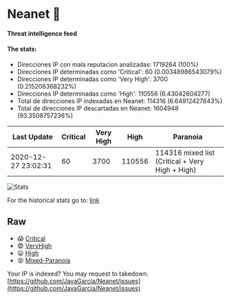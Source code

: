 # Neanet :hocho:
#### Threat intelligence feed
#### The stats:

- Direcciones IP con mala reputacion analizadas: 1719264 (100%)
- Direcciones IP determinadas como 'Critical':  60 (0.00348986543079%)
- Direcciones IP determinadas como 'Very High':  3700 (0.215208368232%)
- Direcciones IP determinadas como 'High':  110556 (6.43042604277)
- Total de direcciones IP indexadas en Neanet:  114316 (6.64912427643%)
- Total de direcciones IP descartadas en Neanet:  1604948 (93.3508757236%)

| Last Update | Critical | Very High | High | Paranoia |
| --- | --- | --- | --- | --- |
| 2020-12-27 23:02:31 | 60 | 3700 | 110556 | 114316 mixed list (Critical + Very High + High)|

![Stats](https://docs.google.com/spreadsheets/d/e/2PACX-1vSnaNMIXVabIpDJjufMlzH7poXnshF3mgd8Is1g9ytUEzVsP5my4Trn8f-xkoLLQ38xpL3HtmUexLo6/pubchart?oid=501124687&format=image)

For the historical stats go to: [link](/stats.csv)
## Raw
- :scream: [Critical](https://raw.githubusercontent.com/JavaGarcia/Neanet/master/blacklists/neanet_critical.txt)
- :fearful: [VeryHigh](https://raw.githubusercontent.com/JavaGarcia/Neanet/master/blacklists/neanet_veryHigh.txtt)
- :frowning: [High](https://raw.githubusercontent.com/JavaGarcia/Neanet/master/blacklists/neanet_high.txt)
- :dizzy_face: [Mixed-Paranoia](https://raw.githubusercontent.com/JavaGarcia/Neanet/master/blacklists/neanet_all.txt)


Your IP is indexed? You may request to takedown. [https://github.com/JavaGarcia/Neanet/issues](https://github.com/JavaGarcia/Neanet/issues)















































































































































































































































































































































































































































































































































































































































































































































































































































































































































































































































































































































































































































































































































































































































































































































































































































































































































































































































































































































































































































































































































































































































































































































































































































































































































































































































































































































































































































































































































































































































































































































































































